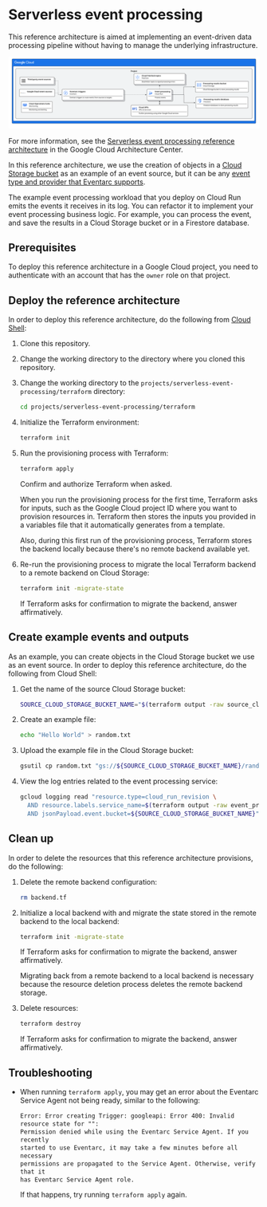 # Serverless event processing

This reference architecture is aimed at implementing an event-driven data
processing pipeline without having to manage the underlying infrastructure.

![Serverless event processing architecture](./serverless-event-processing-architecture.svg "Serverless event processing architecture")

For more information, see the
[Serverless event processing reference architecture](https://cloud.google.com/architecture/serverless-event-processing)
in the Google Cloud Architecture Center.

In this reference architecture, we use the creation of objects in a
[Cloud Storage bucket](https://cloud.google.com/storage/docs/buckets) as an
example of an event source, but it can be any
[event type and provider that Eventarc supports](https://cloud.google.com/eventarc/docs/event-providers-targets).

The example event processing workload that you deploy on Cloud Run emits the
events it receives in its log. You can refactor it to implement your event
processing business logic. For example, you can process the event, and save the
results in a Cloud Storage bucket or in a Firestore database.

## Prerequisites

To deploy this reference architecture in a Google Cloud project, you need to
authenticate with an account that has the `owner` role on that project.

## Deploy the reference architecture

In order to deploy this reference architecture, do the following from
[Cloud Shell](https://cloud.google.com/shell/docs):

1.  Clone this repository.
1.  Change the working directory to the directory where you cloned this
    repository.
1.  Change the working directory to the
    `projects/serverless-event-processing/terraform` directory:

    ```sh
    cd projects/serverless-event-processing/terraform
    ```

1.  Initialize the Terraform environment:

    ```sh
    terraform init
    ```

1.  Run the provisioning process with Terraform:

    ```sh
    terraform apply
    ```

    Confirm and authorize Terraform when asked.

    When you run the provisioning process for the first time, Terraform asks for
    inputs, such as the Google Cloud project ID where you want to provision
    resources in. Terraform then stores the inputs you provided in a variables
    file that it automatically generates from a template.

    Also, during this first run of the provisioning process, Terraform stores
    the backend locally because there's no remote backend available yet.

1.  Re-run the provisioning process to migrate the local Terraform backend to a
    remote backend on Cloud Storage:

    ```sh
    terraform init -migrate-state
    ```

    If Terraform asks for confirmation to migrate the backend, answer
    affirmatively.

## Create example events and outputs

As an example, you can create objects in the Cloud Storage bucket we use as an
event source. In order to deploy this reference architecture, do the following
from Cloud Shell:

1.  Get the name of the source Cloud Storage bucket:

    ```sh
    SOURCE_CLOUD_STORAGE_BUCKET_NAME="$(terraform output -raw source_cloud_storage_bucket_name)"
    ```

1.  Create an example file:

    ```sh
    echo "Hello World" > random.txt
    ```

1.  Upload the example file in the Cloud Storage bucket:

    ```sh
    gsutil cp random.txt "gs://${SOURCE_CLOUD_STORAGE_BUCKET_NAME}/random.txt"
    ```

1.  View the log entries related to the event processing service:

    ```sh
    gcloud logging read "resource.type=cloud_run_revision \
      AND resource.labels.service_name=$(terraform output -raw event_processor_cloud_run_service_name) \
      AND jsonPayload.event.bucket=${SOURCE_CLOUD_STORAGE_BUCKET_NAME}"
    ```

## Clean up

In order to delete the resources that this reference architecture provisions, do
the following:

1.  Delete the remote backend configuration:

    ```sh
    rm backend.tf
    ```

1.  Initialize a local backend with and migrate the state stored in the remote
    backend to the local backend:

    ```sh
    terraform init -migrate-state
    ```

    If Terraform asks for confirmation to migrate the backend, answer
    affirmatively.

    Migrating back from a remote backend to a local backend is necessary because
    the resource deletion process deletes the remote backend storage.

1.  Delete resources:

    ```sh
    terraform destroy
    ```

    If Terraform asks for confirmation to migrate the backend, answer
    affirmatively.

## Troubleshooting

-   When running `terraform apply`, you may get an error about the Eventarc
    Service Agent not being ready, similar to the following:

    ```text
    Error: Error creating Trigger: googleapi: Error 400: Invalid resource state for "":
    Permission denied while using the Eventarc Service Agent. If you recently
    started to use Eventarc, it may take a few minutes before all necessary
    permissions are propagated to the Service Agent. Otherwise, verify that it
    has Eventarc Service Agent role.
    ```

    If that happens, try running `terraform apply` again.
